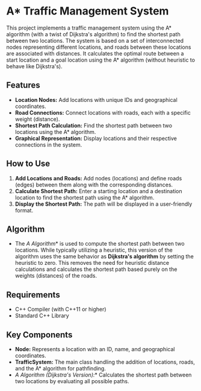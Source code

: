 # A* Traffic Management System

This project implements a traffic management system using the A* algorithm (with a twist of Dijkstra's algorithm) to find the shortest path between two locations. The system is based on a set of interconnected nodes representing different locations, and roads between these locations are associated with distances. It calculates the optimal route between a start location and a goal location using the A* algorithm (without heuristic to behave like Dijkstra's).

## Features
- **Location Nodes:** Add locations with unique IDs and geographical coordinates.
- **Road Connections:** Connect locations with roads, each with a specific weight (distance).
- **Shortest Path Calculation:** Find the shortest path between two locations using the A* algorithm.
- **Graphical Representation:** Display locations and their respective connections in the system.

## How to Use
1. **Add Locations and Roads:** Add nodes (locations) and define roads (edges) between them along with the corresponding distances.
2. **Calculate Shortest Path:** Enter a starting location and a destination location to find the shortest path using the A* algorithm.
3. **Display the Shortest Path:** The path will be displayed in a user-friendly format.

## Algorithm
- The **A* Algorithm** is used to compute the shortest path between two locations. While typically utilizing a heuristic, this version of the algorithm uses the same behavior as **Dijkstra's algorithm** by setting the heuristic to zero. This removes the need for heuristic distance calculations and calculates the shortest path based purely on the weights (distances) of the roads.

## Requirements
- C++ Compiler (with C++11 or higher)
- Standard C++ Library

## Key Components
- **Node:** Represents a location with an ID, name, and geographical coordinates.
- **TrafficSystem:** The main class handling the addition of locations, roads, and the A* algorithm for pathfinding.
- **A* Algorithm (Dijkstra's Version):** Calculates the shortest path between two locations by evaluating all possible paths.
